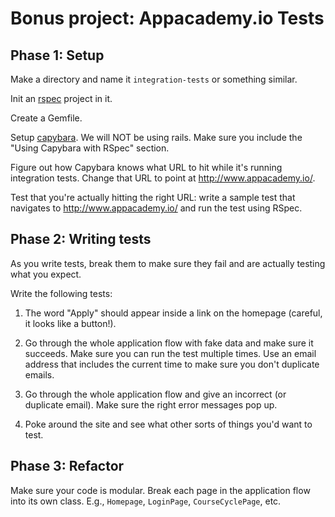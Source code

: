 # Bonus project: Appacademy.io Tests

## Phase 1: Setup

Make a directory and name it `integration-tests` or something similar.

Init an [rspec](http://rspec.info/) project in it.

Create a Gemfile.

Setup [capybara](https://github.com/jnicklas/capybara).  We will NOT be using rails.  Make sure you include the "Using Capybara with RSpec" section.

Figure out how Capybara knows what URL to hit while it's running integration tests.  Change that URL to point at http://www.appacademy.io/.

Test that you're actually hitting the right URL: write a sample test that navigates to http://www.appacademy.io/ and run the test using RSpec.

## Phase 2: Writing tests

As you write tests, break them to make sure they fail and are actually testing what you expect.

Write the following tests:

1. The word "Apply" should appear inside a link on the homepage (careful, it looks like a button!).

2. Go through the whole application flow with fake data and make sure it succeeds.  Make sure you can run the test multiple times.  Use an email address that includes the current time to make sure you don't duplicate emails.

3. Go through the whole application flow and give an incorrect (or duplicate email).  Make sure the right error messages pop up.

4. Poke around the site and see what other sorts of things you'd want to test.

## Phase 3: Refactor

Make sure your code is modular.  Break each page in the application flow into its own class.  E.g., `Homepage`, `LoginPage`, `CourseCyclePage`, etc.

